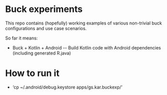 # Buck experiments

This repo contains (hopefully) working examples of various non-trivial buck configurations and use case scenarios.

So far it means:

- Buck + Kotlin + Android
-- Build Kotlin code with Android dependencies (including generated R.java)

# How to run it

- ‘cp ~/.android/debug.keystore apps/gs.kar.buckexp/’
